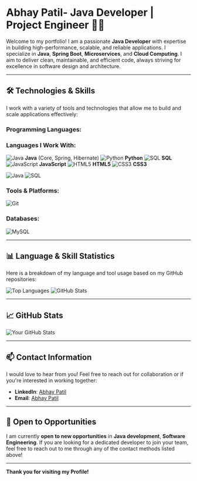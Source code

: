 # Abhay Patil- Java Developer | Project Engineer 👨‍💻

Welcome to my portfolio! I am a passionate **Java Developer** with expertise in building high-performance, scalable, and reliable applications. I specialize in **Java**, **Spring Boot**, **Microservices**, and **Cloud Computing**. I aim to deliver clean, maintainable, and efficient code, always striving for excellence in software design and architecture.

---

## 🛠️ Technologies & Skills
I work with a variety of tools and technologies that allow me to build and scale applications effectively:

### Programming Languages:
### Languages I Work With:

![Java](https://img.shields.io/badge/Java-%23F7B731.svg?style=flat-square&logo=java&logoColor=white) **Java** (Core, Spring, Hibernate)
![Python](https://img.shields.io/badge/Python-%23F7B731.svg?style=flat-square&logo=python&logoColor=white) **Python**
![SQL](https://img.shields.io/badge/SQL-%23F7B731.svg?style=flat-square&logo=mysql&logoColor=white) **SQL**
![JavaScript](https://img.shields.io/badge/JavaScript-%23F7B731.svg?style=flat-square&logo=javascript&logoColor=white) **JavaScript**
![HTML5](https://img.shields.io/badge/HTML5-%23E34F26.svg?style=flat-square&logo=html5&logoColor=white) **HTML5**
![CSS3](https://img.shields.io/badge/CSS3-%231572B6.svg?style=flat-square&logo=css3&logoColor=white) **CSS3**


![Java](https://img.shields.io/badge/Java-%23F7B731.svg?style=flat-square&logo=java&logoColor=white) 
![SQL](https://img.shields.io/badge/SQL-%23F7B731.svg?style=flat-square&logo=mysql&logoColor=white)

### Tools & Platforms:
![Git](https://img.shields.io/badge/Git-%23F05032.svg?style=flat-square&logo=git&logoColor=white)

### Databases:
![MySQL](https://img.shields.io/badge/MySQL-%2300A4D7.svg?style=flat-square&logo=mysql&logoColor=white) 

---

## 📊 Language & Skill Statistics
Here is a breakdown of my language and tool usage based on my GitHub repositories:

![Top Languages](https://github-readme-stats.vercel.app/api/top-langs/?username=Abhay-Patil1111&layout=compact&theme=radical)
![GitHub Stats](https://github-readme-stats.vercel.app/api?username=Abhay-Patil1111&show_icons=true&count_private=true&theme=radical)

---

## 📈 GitHub Stats

![Your GitHub Stats](https://github-readme-stats.vercel.app/api?username=Abhay-Patil1111&show_icons=true&count_private=true&theme=radical)

---

## 📫 Contact Information
I would love to hear from you! Feel free to reach out for collaboration or if you're interested in working together:

- **LinkedIn**: [Abhay Patil](https://www.linkedin.com/in/abhay-patil-315a66222/)
- **Email**: [Abhay Patil](mailto:abhya5050@gmail.com)

---

## 💼 Open to Opportunities
I am currently **open to new opportunities** in **Java development**, **Software Engineering**. If you are looking for a dedicated developer to join your team, feel free to reach out to me through any of the contact methods listed above!

---

**Thank you for visiting my Profile!**
